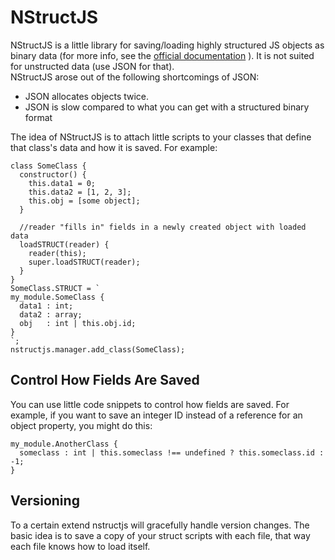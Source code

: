 # NStructJS

NStructJS is a little library for saving/loading highly structured JS objects as binary data
(for more info, see the [official documentation](https://github.com/joeedh/STRUCT/wiki) ).
It is not suited for unstructed data (use JSON for that).  
NStructJS arose out of the following shortcomings of JSON:

- JSON allocates objects twice.
- JSON is slow compared to what you can get with a structured binary format

The idea of NStructJS is to attach little scripts to your classes that define that 
class's data and how it is saved.  For example:

```
class SomeClass {
  constructor() {
    this.data1 = 0;
    this.data2 = [1, 2, 3];
    this.obj = [some object];
  }
  
  //reader "fills in" fields in a newly created object with loaded data
  loadSTRUCT(reader) {
    reader(this);
    super.loadSTRUCT(reader);
  }
}
SomeClass.STRUCT = `
my_module.SomeClass {
  data1 : int;
  data2 : array;
  obj   : int | this.obj.id;
}
`;
nstructjs.manager.add_class(SomeClass);
```

## Control How Fields Are Saved

You can use little code snippets to control how fields are saved.
For example, if you want to save an integer ID instead of a reference for an 
object property, you might do this:

```
my_module.AnotherClass {
  someclass : int | this.someclass !== undefined ? this.someclass.id : -1;
}
```

## Versioning

To a certain extend nstructjs will gracefully handle version changes.  The basic idea is to save a
copy of your struct scripts with each file, that way each file knows how to load itself.


